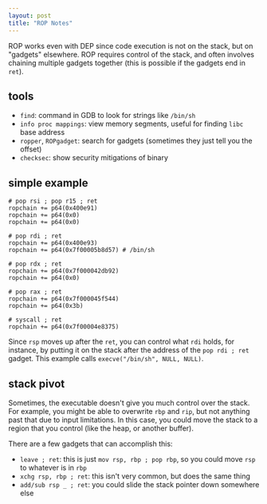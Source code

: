 ```yaml
---
layout: post
title: "ROP Notes"
---
```


ROP works even with DEP since code execution is not on the stack, but on "gadgets" elsewhere. ROP requires control of the stack, and often involves chaining multiple gadgets together (this is possible if the gadgets end in ```ret```).

## tools

- ```find```: command in GDB to look for strings like ```/bin/sh```
- ```info proc mappings```: view memory segments, useful for finding ```libc``` base address
- ```ropper```, ```ROPgadget```: search for gadgets (sometimes they just tell you the offset)
- ```checksec```: show security mitigations of binary

## simple example
```
# pop rsi ; pop r15 ; ret
ropchain += p64(0x400e91)
ropchain += p64(0x0)
ropchain += p64(0x0)

# pop rdi ; ret
ropchain += p64(0x400e93)
ropchain += p64(0x7f00005b8d57) # /bin/sh

# pop rdx ; ret
ropchain += p64(0x7f000042db92)
ropchain += p64(0x0)

# pop rax ; ret
ropchain += p64(0x7f000045f544)
ropchain += p64(0x3b)

# syscall ; ret
ropchain += p64(0x7f00004e8375)
```
Since ```rsp``` moves up after the ```ret```, you can control what ```rdi``` holds, for instance, by putting it on the stack after the address of the ```pop rdi ; ret``` gadget. This example calls ```execve("/bin/sh", NULL, NULL)```.

## stack pivot
Sometimes, the executable doesn't give you much control over the stack. For example, you might be able to overwrite ```rbp``` and ```rip```, but not anything past that due to input limitations. In this case, you could move the stack to a region that you control (like the heap, or another buffer).

There are a few gadgets that can accomplish this:

- ```leave ; ret```: this is just ```mov rsp, rbp ; pop rbp```, so you could move ```rsp``` to whatever is in ```rbp```
- ```xchg rsp, rbp ; ret```: this isn't very common, but does the same thing
- ```add/sub rsp _ ; ret```: you could slide the stack pointer down somewhere else
